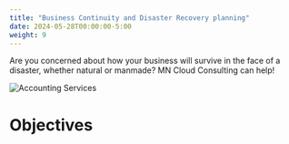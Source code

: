 ```yaml
---
title: "Business Continuity and Disaster Recovery planning"
date: 2024-05-28T00:00:00-5:00
weight: 9
---
```


Are you concerned about how your business will survive in the face of a disaster, whether natural or manmade? MN Cloud Consulting can help!

![Accounting Services](/images/austin-distel-nGc5RT2HmF0-unsplash.jpg)

# Objectives
